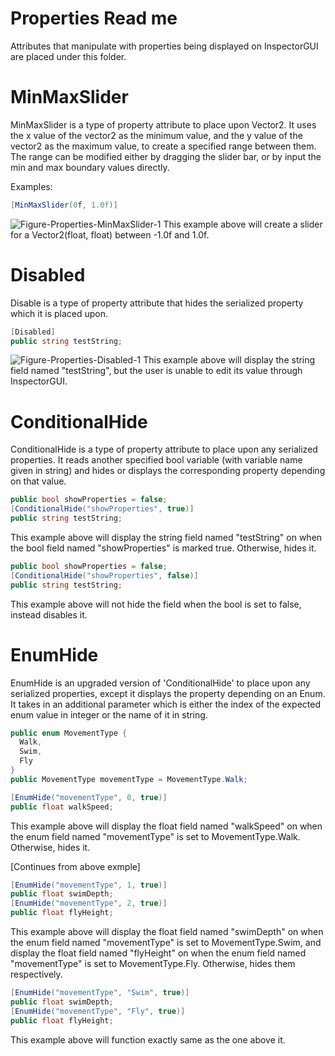 # Properties Read me
Attributes that manipulate with properties being displayed on InspectorGUI are placed under this folder.

# MinMaxSlider
MinMaxSlider is a type of property attribute to place upon Vector2. It uses the x value of the vector2 as the minimum value, and the y value of the vector2 as the maximum value, to create a specified range between them. The range can be modified either by dragging the slider bar, or by input the min and max boundary values directly.

Examples:

```csharp
[MinMaxSlider(0f, 1.0f)]
```
![Figure-Properties-MinMaxSlider-1](https://raw.github.com/xylitogum/X-Utils/master/Screenshots/range_example_1.png?raw=true "MinMaxSlider Example 1")
This example above will create a slider for a Vector2(float, float) between -1.0f and 1.0f.


# Disabled
Disable is a type of property attribute that hides the serialized property which it is placed upon.
```csharp
[Disabled]
public string testString;
```
![Figure-Properties-Disabled-1](https://raw.github.com/xylitogum/X-Utils/tree/master/Screenshots/disabled_example_1.png?raw=true "Disabled Example 1")
This example above will display the string field named "testString", but the user is unable to edit its value through InspectorGUI.


# ConditionalHide
ConditionalHide is a type of property attribute to place upon any serialized properties. It reads another specified bool variable (with variable name given in string) and hides or displays the corresponding property depending on that value.

```csharp
public bool showProperties = false;
[ConditionalHide("showProperties", true)]
public string testString;
```
This example above will display the string field named "testString" on when the bool field named "showProperties" is marked true. Otherwise, hides it.

```csharp
public bool showProperties = false;
[ConditionalHide("showProperties", false)]
public string testString;
```
This example above will not hide the field when the bool is set to false, instead disables it.


# EnumHide
EnumHide is an upgraded version of 'ConditionalHide' to place upon any serialized properties, except it displays the property depending on an Enum. It takes in an additional parameter which is either the index of the expected enum value in integer or the name of it in string.

```csharp
public enum MovementType {
  Walk,
  Swim,
  Fly
}
public MovementType movementType = MovementType.Walk;

[EnumHide("movementType", 0, true)]
public float walkSpeed;
```
This example above will display the float field named "walkSpeed" on when the enum field named "movementType" is set to MovementType.Walk. Otherwise, hides it.

[Continues from above exmple]
```csharp
[EnumHide("movementType", 1, true)]
public float swimDepth;
[EnumHide("movementType", 2, true)]
public float flyHeight;
```
This example above will display the float field named "swimDepth" on when the enum field named "movementType" is set to MovementType.Swim, and display the float field named "flyHeight" on when the enum field named "movementType" is set to MovementType.Fly. Otherwise, hides them respectively.

```csharp
[EnumHide("movementType", "Swim", true)]
public float swimDepth;
[EnumHide("movementType", "Fly", true)]
public float flyHeight;
```
This example above will function exactly same as the one above it.
